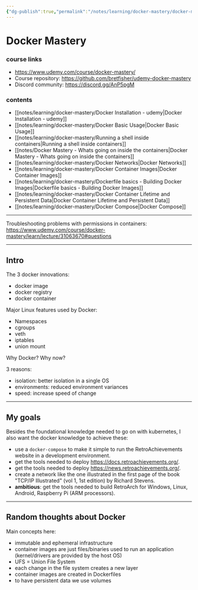 ```yaml
---
{"dg-publish":true,"permalink":"/notes/learning/docker-mastery/docker-mastery-udemy/","dgHomeLink":true,"dgPassFrontmatter":false}
---
```


# Docker Mastery

### course links

- <https://www.udemy.com/course/docker-mastery/>
- Course repository: <https://github.com/bretfisher/udemy-docker-mastery>
- Discord community: <https://discord.gg/AnP5pgM>


### contents

- [[notes/learning/docker-mastery/Docker Installation - udemy|Docker Installation - udemy]]
- [[notes/learning/docker-mastery/Docker Basic Usage|Docker Basic Usage]]
- [[notes/learning/docker-mastery/Running a shell inside containers|Running a shell inside containers]]
- [[notes/Docker Mastery - Whats going on inside the containers|Docker Mastery - Whats going on inside the containers]]
- [[notes/learning/docker-mastery/Docker Networks|Docker Networks]]
- [[notes/learning/docker-mastery/Docker Container Images|Docker Container Images]]
- [[notes/learning/docker-mastery/Dockerfile basics - Building Docker Images|Dockerfile basics - Building Docker Images]]
- [[notes/learning/docker-mastery/Docker Container Lifetime and Persistent Data|Docker Container Lifetime and Persistent Data]]
- [[notes/learning/docker-mastery/Docker Compose|Docker Compose]]



---

Troubleshooting problems with permissions in containers:
<https://www.udemy.com/course/docker-mastery/learn/lecture/31063670#questions>

---

## Intro

The 3 docker innovations:

- docker image
- docker registry
- docker container


Major Linux features used by Docker:

- Namespaces
- cgroups
- veth
- iptables
- union mount


Why Docker? Why now?

3 reasons:

- isolation: better isolation in a single OS
- environments: reduced environment variances
- speed: increase speed of change



---

## My goals

Besides the foundational knowledge needed to go on with kubernetes, I also want the docker knowledge to achieve these:

- use a `docker-compose` to make it simple to run the RetroAchievements website in a development environment.
- get the tools needed to deploy <https://docs.retroachievements.org/>.
- get the tools needed to deploy <https://news.retroachievements.org/>.
- create a network like the one illustrated in the first page of the book "TCP/IP Illustrated" (vol 1, 1st edition) by Richard Stevens.
- **ambitious**: get the tools needed to build RetroArch for Windows, Linux, Android, Raspberry Pi (ARM processors).

---

## Random thoughts about Docker

Main concepts here:

- immutable and ephemeral infrastructure
- container images are just files/binaries used to run an application (kernel/drivers are provided by the host OS)
- UFS = Union File System
- each change in the file system creates a new layer
- container images are created in Dockerfiles
- to have persistent data we use volumes




